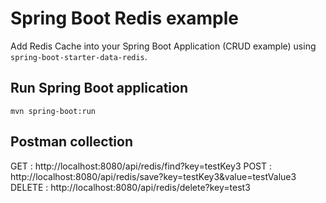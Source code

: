 # Spring Boot Redis example

Add Redis Cache into your Spring Boot Application (CRUD example) using `spring-boot-starter-data-redis`.

## Run Spring Boot application
```
mvn spring-boot:run
```

## Postman collection

GET : http://localhost:8080/api/redis/find?key=testKey3
POST : http://localhost:8080/api/redis/save?key=testKey3&value=testValue3
DELETE : http://localhost:8080/api/redis/delete?key=test3